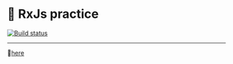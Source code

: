 # 🚀 RxJs practice

[![Build status](https://ci.appveyor.com/api/projects/status/1mkidoq50c7fsj0d?svg=true)](https://ci.appveyor.com/project/EvgeniyLyapunov/rxjs-practice)

---

👀[here](https://evgeniylyapunov.github.io/rxjs-practice/)